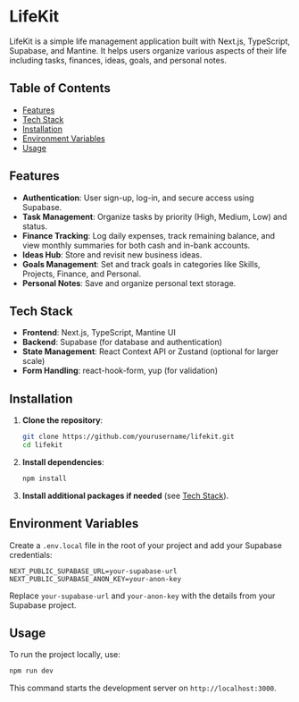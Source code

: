 # LifeKit

LifeKit is a simple life management application built with Next.js, TypeScript, Supabase, and Mantine. It helps users organize various aspects of their life including tasks, finances, ideas, goals, and personal notes.

## Table of Contents

- [Features](#features)
- [Tech Stack](#tech-stack)
- [Installation](#installation)
- [Environment Variables](#environment-variables)
- [Usage](#usage)

## Features

- **Authentication**: User sign-up, log-in, and secure access using Supabase.
- **Task Management**: Organize tasks by priority (High, Medium, Low) and status.
- **Finance Tracking**: Log daily expenses, track remaining balance, and view monthly summaries for both cash and in-bank accounts.
- **Ideas Hub**: Store and revisit new business ideas.
- **Goals Management**: Set and track goals in categories like Skills, Projects, Finance, and Personal.
- **Personal Notes**: Save and organize personal text storage.

## Tech Stack

- **Frontend**: Next.js, TypeScript, Mantine UI
- **Backend**: Supabase (for database and authentication)
- **State Management**: React Context API or Zustand (optional for larger scale)
- **Form Handling**: react-hook-form, yup (for validation)

## Installation

1. **Clone the repository**:

   ```bash
   git clone https://github.com/yourusername/lifekit.git
   cd lifekit
   ```

2. **Install dependencies**:

   ```bash
   npm install
   ```

3. **Install additional packages if needed** (see [Tech Stack](#tech-stack)).

## Environment Variables

Create a `.env.local` file in the root of your project and add your Supabase credentials:

```env
NEXT_PUBLIC_SUPABASE_URL=your-supabase-url
NEXT_PUBLIC_SUPABASE_ANON_KEY=your-anon-key
```

Replace `your-supabase-url` and `your-anon-key` with the details from your Supabase project.

## Usage

To run the project locally, use:

```bash
npm run dev
```

This command starts the development server on `http://localhost:3000`.
